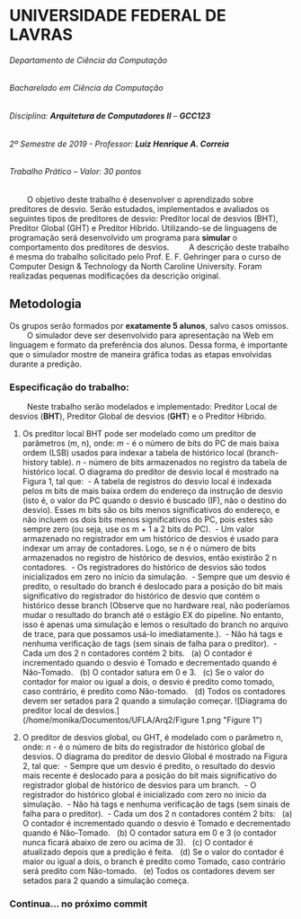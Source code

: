 # UNIVERSIDADE FEDERAL DE LAVRAS

###### Departamento de Ciência da Computação

###### Bacharelado em Ciência da Computação

###### Disciplina: **Arquitetura de Computadores II** – **GCC123**

###### 2º Semestre de 2019 - Professor: **Luiz Henrique A. Correia**

###### Trabalho Prático – Valor: 30 pontos

&nbsp;&nbsp;&nbsp;&nbsp;&nbsp;&nbsp;&nbsp;&nbsp;O objetivo deste trabalho é desenvolver o aprendizado sobre preditores de desvio. Serão estudados, implementados e avaliados os seguintes tipos de preditores de desvio: Preditor local de desvios (BHT), Preditor Global (GHT) e Preditor Híbrido. Utilizando-se de linguagens de programação será desenvolvido um programa para **simular** o comportamento dos preditores de desvios.
&nbsp;&nbsp;&nbsp;&nbsp;&nbsp;&nbsp;&nbsp;&nbsp;A descrição deste trabalho é mesma do trabalho solicitado pelo Prof. E. F. Gehringer para o curso de Computer Design & Technology da North Caroline University. Foram realizadas pequenas modificações da descrição original.

## Metodologia

Os grupos serão formados por **exatamente 5 alunos**, salvo casos omissos. 
&nbsp;&nbsp;&nbsp;&nbsp;&nbsp;&nbsp;&nbsp;&nbsp;O simulador deve ser desenvolvido para apresentação na Web em linguagem e formato da preferência dos alunos. Dessa forma, é importante que o simulador mostre de maneira gráfica todas as etapas envolvidas durante a predição.

### Especificação do trabalho:

&nbsp;&nbsp;&nbsp;&nbsp;&nbsp;&nbsp;&nbsp;&nbsp;Neste trabalho serão modelados e implementado: Preditor Local de desvios (**BHT**), Preditor Global de desvios (**GHT**) e o Preditor Híbrido.

1. Os preditor local BHT pode ser modelado como um preditor de parâmetros (m, n), onde:
*m* - é o número de bits do PC de mais baixa ordem (LSB) usados para indexar a tabela de histórico local (branch-history table).
*n* - número de bits armazenados no registro da tabela de histórico local.
O diagrama do preditor de desvio local é mostrado na Figura 1, tal que:
  &nbsp;- A tabela de registros do desvio local é indexada pelos m bits de mais baixa ordem do endereço da instrução de desvio (isto é, o valor do PC quando o desvio é buscado (IF), não o destino do desvio). Esses m bits são os bits menos significativos do endereço, e não incluem os dois bits menos significativos do PC, pois estes são sempre zero (ou seja, use os m + 1 a 2 bits do PC).
   &nbsp;- Um valor armazenado no registrador em um histórico de desvios é usado para
indexar um array de contadores. Logo, se n é o número de bits armazenados
no registro de histórico de desvios, então existirão 2 n contadores.
  &nbsp;- Os registradores do histórico de desvios são todos inicializados em zero no início
da simulação.
  &nbsp;- Sempre que um desvio é predito, o resultado do branch é deslocado para a posição do bit mais significativo do registrador do histórico de desvio que contém o histórico desse branch (Observe que no hardware real, não poderíamos mudar o resultado do branch até o estágio EX do pipeline. No entanto, isso é apenas uma simulação e lemos o resultado do branch no arquivo de trace, para que possamos usá-lo imediatamente.).
  &nbsp;- Não há tags e nenhuma verificação de tags (sem sinais de falha para o preditor).
  &nbsp;- Cada um dos 2 n contadores contém 2 bits.
    &nbsp;&nbsp;(a) O contador é incrementado quando o desvio é Tomado e decrementado quando é Não-Tomado.
    &nbsp;&nbsp;(b) O contador satura em 0 e 3.
    &nbsp;&nbsp;(c) Se o valor do contador for maior ou igual a dois, o desvio é predito como tomado, caso contrário, é predito como Não-tomado.
    &nbsp;&nbsp;(d) Todos os contadores devem ser setados para 2 quando a simulação começar.
    ![Diagrama do preditor local de desvios.](/home/monika/Documentos/UFLA/Arq2/Figure 1.png  "Figure 1")
    
2. O preditor de desvios global, ou GHT, é modelado com o parâmetro n, onde:
*n* - é o número de bits do registrador de histórico global de desvios.
O diagrama do preditor de desvio Global é mostrado na Figura 2, tal que:
  &nbsp;- Sempre que um desvio é predito, o resultado do desvio mais recente é deslocado para a posição do bit mais significativo do registrador global de histórico de desvios para um branch.
  &nbsp;- O registrador do histórico global é inicializado com zero no início da simulação.
  &nbsp;- Não há tags e nenhuma verificação de tags (sem sinais de falha para o preditor).
  &nbsp;- Cada um dos 2 n contadores contém 2 bits:
    &nbsp;&nbsp;(a) O contador é incrementado quando o desvio é Tomado e decrementado quando é Não-Tomado.
    &nbsp;&nbsp;(b) O contador satura em 0 e 3 (o contador nunca ficará abaixo de zero ou acima de 3).
    &nbsp;&nbsp;(c) O contador é atualizado depois que a predição é feita.
    &nbsp;&nbsp;(d) Se o valor do contador é maior ou igual a dois, o branch é predito como Tomado, caso contrário será predito com Não-tomado.
    &nbsp;&nbsp;(e) Todos os contadores devem ser setados para 2 quando a simulação começa.
    
### Continua... no próximo commit
